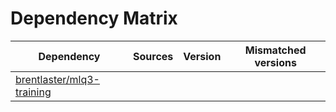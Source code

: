 # Dependency Matrix

Dependency | Sources | Version | Mismatched versions
---------- | ------- | ------- | -------------------
[brentlaster/mlq3-training](https://github.com/brentlaster/mlq3-training.git) |  | []() | 
